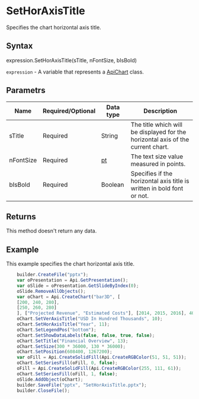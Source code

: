 # SetHorAxisTitle

Specifies the chart horizontal axis title.

## Syntax

expression.SetHorAxisTitle(sTitle, nFontSize, bIsBold)

`expression` - A variable that represents a [ApiChart](../ApiChart.md) class.

## Parametrs

| **Name** | **Required/Optional** | **Data type** | **Description** |
| ------------- | ------------- | ------------- | ------------- |
| sTitle | Required | String | The title which will be displayed for the horizontal axis of the current chart. |
| nFontSize | Required | [pt](../../../Enumerations/pt.md) | The text size value measured in points. |
| bIsBold | Required | Boolean | Specifies if the horizontal axis title is written in bold font or not. |

## Returns

This method doesn't return any data.

## Example

This example specifies the chart horizontal axis title.

```javascript
	builder.CreateFile("pptx");
	var oPresentation = Api.GetPresentation();
	var oSlide = oPresentation.GetSlideByIndex(0);
	oSlide.RemoveAllObjects();
	var oChart = Api.CreateChart("bar3D", [
	[200, 240, 280],
	[250, 260, 280]
	], ["Projected Revenue", "Estimated Costs"], [2014, 2015, 2016], 4051300, 2347595, 24);
	oChart.SetVerAxisTitle("USD In Hundred Thousands", 10);
	oChart.SetHorAxisTitle("Year", 11);
	oChart.SetLegendPos("bottom");
	oChart.SetShowDataLabels(false, false, true, false);
	oChart.SetTitle("Financial Overview", 13);
	oChart.SetSize(300 * 36000, 130 * 36000);
	oChart.SetPosition(608400, 1267200);
	var oFill = Api.CreateSolidFill(Api.CreateRGBColor(51, 51, 51));
	oChart.SetSeriesFill(oFill, 0, false);
	oFill = Api.CreateSolidFill(Api.CreateRGBColor(255, 111, 61));
	oChart.SetSeriesFill(oFill, 1, false);
	oSlide.AddObject(oChart);
	builder.SaveFile("pptx", "SetHorAxisTitle.pptx");
	builder.CloseFile();
```